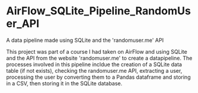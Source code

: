 # AirFlow_SQLite_Pipeline_RandomUser_API
A data pipeline made using SQLite and the 'randomuser.me' API

This project was part of a course I had taken on AirFlow and using SQLite and the API from the website 'randomuser.me' to create a datapipeline. The processes involved in this pipeline incldue the creation of a SQLite data table (if not exists), checking the randomuser.me API, extracting a user, processing the user by converting them to a Pandas dataframe and storing in a CSV, then storing it in the SQLite database. 

